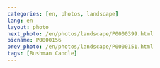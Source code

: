 ```yaml
---
categories: [en, photos, landscape]
lang: en
layout: photo
next_photo: /en/photos/landscape/P0000399.html
picname: P0000156
prev_photo: /en/photos/landscape/P0000151.html
tags: [Bushman Candle]
---
```

